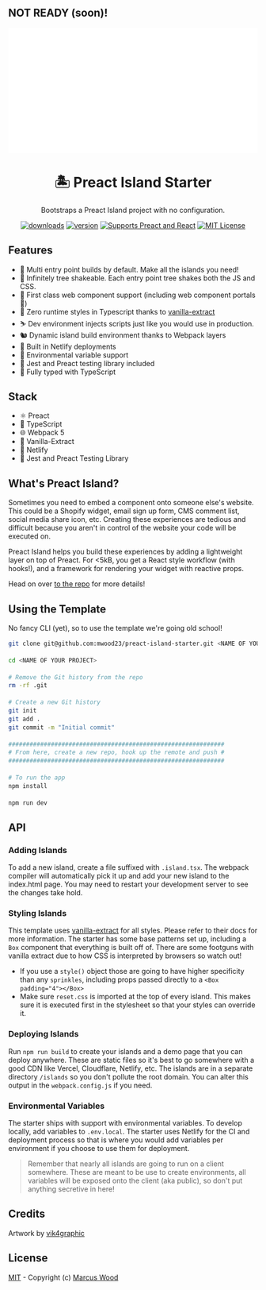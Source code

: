 ## NOT READY (soon)!

<div align="center">
  <img src="./docs/preact-island.svg" align="center" />
</div>
<div align="center">
  <h1 align="center">🏝 Preact Island Starter</h1>
  <p align="center">
    Bootstraps a Preact Island project with no configuration.
  </p>

[![downloads][downloads-badge]][npmcharts]
[![version][version-badge]][package]
[![Supports Preact and React][preact-badge]][preact]
[![MIT License][license-badge]][license]

</div>

## Features

- 🚀 Multi entry point builds by default. Make all the islands you need!
- 🌲 Infinitely tree shakeable. Each entry point tree shakes both the JS and CSS.
- 🧩 First class web component support (including web component portals 🤯)
- 🧁 Zero runtime styles in Typescript thanks to [vanilla-extract](https://vanilla-extract.style/)
- ⛷️ Dev environment injects scripts just like you would use in production.
- 🐿️ Dynamic island build environment thanks to Webpack layers
- 🚢 Built in Netlify deployments
- 🙏 Environmental variable support
- 🐙 Jest and Preact testing library included
- 👔 Fully typed with TypeScript

## Stack

- ⚛️ Preact
- 👔 TypeScript
- 🌐 Webpack 5
- 🧁 Vanilla-Extract
- 🤡 Netlify
- 🐙 Jest and Preact Testing Library

## What's Preact Island?

Sometimes you need to embed a component onto someone else's website. This could be a Shopify widget, email sign up form, CMS comment list, social media share icon, etc. Creating these experiences are tedious and difficult because you aren't in control of the website your code will be executed on.

Preact Island helps you build these experiences by adding a lightweight layer on top of Preact. For <5kB, you get a React style workflow (with hooks!), and a framework for rendering your widget with reactive props.

Head on over [to the repo](https://github.com/mwood23/preact-island) for more details!

## Using the Template

No fancy CLI (yet), so to use the template we're going old school!

```sh
git clone git@github.com:mwood23/preact-island-starter.git <NAME OF YOUR PROJECT>

cd <NAME OF YOUR PROJECT>

# Remove the Git history from the repo
rm -rf .git

# Create a new Git history
git init
git add .
git commit -m "Initial commit"

#############################################################
# From here, create a new repo, hook up the remote and push #
#############################################################

# To run the app
npm install

npm run dev
```

## API

### Adding Islands

To add a new island, create a file suffixed with `.island.tsx`. The webpack compiler will automatically pick it up and add your new island to the index.html page. You may need to restart your development server to see the changes take hold.

### Styling Islands

This template uses [vanilla-extract](https://vanilla-extract.style/) for all styles. Please refer to their docs for more information. The starter has some base patterns set up, including a `Box` component that everything is built off of. There are some footguns with vanilla extract due to how CSS is interpreted by browsers so watch out!

- If you use a `style()` object those are going to have higher specificity than any `sprinkles`, including props passed directly to a `<Box padding="4"></Box>`
- Make sure `reset.css` is imported at the top of every island. This makes sure it is executed first in the stylesheet so that your styles can override it.

### Deploying Islands

Run `npm run build` to create your islands and a demo page that you can deploy anywhere. These are static files so it's best to go somewhere with a good CDN like Vercel, Cloudflare, Netlify, etc. The islands are in a separate directory `/islands` so you don't pollute the root domain. You can alter this output in the `webpack.config.js` if you need.

### Environmental Variables

The starter ships with support with environmental variables. To develop locally, add variables to `.env.local`. The starter uses Netlify for the CI and deployment process so that is where you would add variables per environment if you choose to use them for deployment.

> Remember that nearly all islands are going to run on a client somewhere. These are meant to be use to create environments, all variables will be exposed onto the client (aka public), so don't put anything secretive in here!

## Credits

Artwork by [vik4graphic](https://lottiefiles.com/vik4graphic)

## License

[MIT](LICENSE) - Copyright (c) [Marcus Wood](https://www.marcuswood.io/)

[version-badge]: https://img.shields.io/npm/v/preact-island.svg?style=flat-square
[package]: https://www.npmjs.com/package/preact-island
[downloads-badge]: https://img.shields.io/npm/dm/preact-island.svg?style=flat-square
[npmcharts]: http://npmcharts.com/compare/preact-island
[license-badge]: https://img.shields.io/npm/l/preact-island.svg?style=flat-square
[license]: https://github.com/mwood23/preact-island/blob/master/LICENSE
[preact-badge]: https://img.shields.io/badge/%E2%9A%9B%EF%B8%8F-preact-6F2FBF.svg?style=flat-square
[preact]: https://preactjs.com
[module-formats-badge]: https://img.shields.io/badge/module%20formats-umd%2C%20cjs%2C%20es-green.svg?style=flat-square
[github-star]: https://github.com/mwood23/preact-island/stargazers
